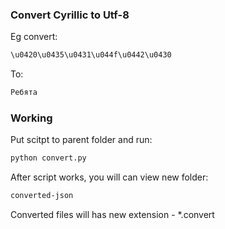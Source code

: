 ### Convert Cyrillic to Utf-8
Eg convert:
```bash
\u0420\u0435\u0431\u044f\u0442\u0430
```
To:
```bash
Ребята
```
### Working
Put scitpt to parent folder and run:
```bash
python convert.py
```
After script works, you will can view new folder:
```bash
converted-json
```
Converted files will has new extension - *.convert
